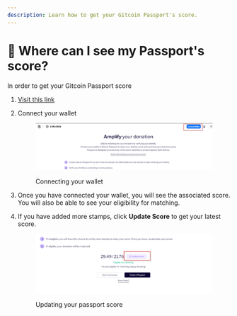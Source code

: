 ```yaml
---
description: Learn how to get your Gitcoin Passport's score.
---
```


# 🤔 Where can I see my Passport's score?

In order to get your Gitcoin Passport score&#x20;

1. [Visit this link](https://explorer.gitcoin.co/#/round/undefined/undefined/passport/connect)
2.  Connect your wallet

    <figure><img src="../../.gitbook/assets/image (1).png" alt=""><figcaption><p>Connecting your wallet</p></figcaption></figure>
3. Once you have connected your wallet, you will see the associated score. You will also be able to see your eligibility for matching.
4.  If you have added more stamps, click **Update Score** to get your latest score.

    <figure><img src="../../.gitbook/assets/image.png" alt=""><figcaption><p>Updating your passport score</p></figcaption></figure>





